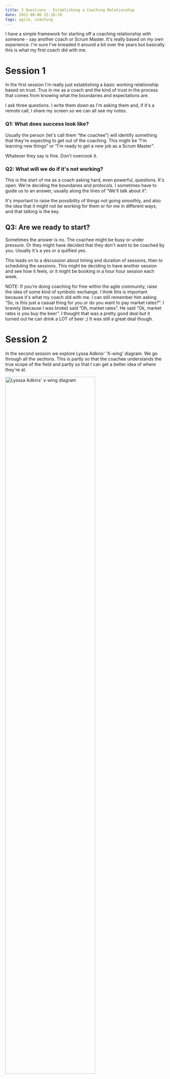 ```yaml
---
title: 3 Questions - Establishing a Coaching Relationship
date: 2021-08-06 15:18:19
tags: agile, coaching
---
```


I have a simple framework for starting off a coaching relationship with someone - say another coach or Scrum Master. It's really based on my own experience. I'm sure I've kneaded it around a bit over the years but basically this is what my first coach did with me.

# Session 1

In the first session I'm really just establishing a basic working relationship based on trust. Trus in me as a coach and the kind of trust in the process that comes from knowing what the boundaries and expectations are.

I ask three questions. I write them down as I'm asking them and, if it's a remote call, I share my screen so we can all see my notes.

### Q1: What does success look like?

Usually the person (let's call them “the coachee”) will identify something that they're expecting to get out of the coaching. This might be “I'm learning new things” or “I'm ready to get a new job as a Scrum Master”.

Whatever they say is fine. Don't overcook it.

### Q2: What will we do if it's not working?

This is the start of me as a coach asking hard, even powerful, questions. It's open. We're deciding the boundaries and protocols. I sometimes have to guide us to an answer, usually along the lines of “We'll talk about it”.

It's important to raise the possibility of things not going smoothly, and also the idea that it might not be working for them or for me in different ways, and that talking is the key.

## Q3: Are we ready to start?

Sometimes the answer is no. The coachee might be busy or under pressure. Or they might have decided that they don't want to be coached by you. Usually it's a yes or a qulified yes.

This leads on to a discussion about timing and duration of sessions, then to scheduling the sessions. This might be deciding to have another session and see how it feels, or it might be booking in a hour hour session each week.

NOTE: If you're doing coaching for free within the agile community, raise the idea of some kind of symbolic exchange. I think this is important because it's what my coach did with me. I can still remember him asking “So, is this just a casual thing for you or do you want to pay market rates?”. I bravely (because I was broke) said ”Oh, market rates”. He said “Ok, market rates is you buy the beer”. I thought that was a pretty good deal but it turned out he can drink a LOT of beer ;) It was still a great deal though.

# Session 2

In the second session we explore Lyssa Adkins' ‘X-wing’ diagram. We go through all the sections. This is partly so that the coachee understands the true scope of the field and partly so that I can get a better idea of where they're at.

<img alt="Lysssa Adkins' x-wing diagram" src="https://i0.wp.com/www.nathaliekarasek.com/wp-content/uploads/2018/09/agile-competency-framework.jpeg" width="75%" />

I finish the session by setting the homework my coach gave me. I ask the coachee to colour in the sections to indicate how proficient the feel they are in that area. This homework helps to establish the “arc of the coaching conversation”, which ends with some kind of intention of committment by the coachee.

# Session 3

Discussing their coloured in X-wing and getting started with the coaching based on what comes up. Basically we're using the X-wing as a starting point for deciding what the coachee wants to work on.
